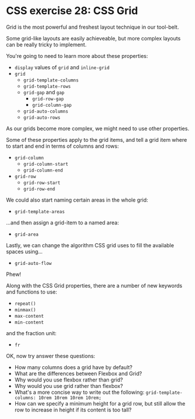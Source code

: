 # CSS exercise 28: CSS Grid

Grid is the most powerful and freshest layout technique in our tool-belt.

Some grid-like layouts are easily achieveable, but more complex layouts can be really tricky to implement.

You're going to need to learn more about these properties:

- `display` values of `grid` and `inline-grid`
- `grid`
  - `grid-template-columns`
  - `grid-template-rows`
  - `grid-gap` and `gap`
    - `grid-row-gap`
    - `grid-column-gap`
  - `grid-auto-columns`
  - `grid-auto-rows`

As our grids become more complex, we might need to use other properties.

Some of these properties apply to the grid items, and tell a grid item where to start and end in terms of columns and rows:

- `grid-column`
  - `grid-column-start`
  - `grid-column-end`
- `grid-row`
  - `grid-row-start`
  - `grid-row-end`

We could also start naming certain areas in the whole grid:

- `grid-template-areas`

…and then assign a grid-item to a named area:

- `grid-area`

Lastly, we can change the algorithm CSS grid uses to fill the available spaces using…

- `grid-auto-flow`

Phew!

Along with the CSS Grid properties, there are a number of new keywords and functions to use:

- `repeat()`
- `minmax()`
- `max-content`
- `min-content`

and the fraction unit:

- `fr`

OK, now try answer these questions:

- How many columns does a grid have by default?
- What are the differences between Flexbox and Grid?
- Why would you use flexbox rather than grid?
- Why would you use grid rather than flexbox?
- What's a more concise way to write out the following: `grid-template-columns: 10rem 10rem 10rem 10rem;`
- How can we specify a minimum height for a grid row, but still allow the row to increase in height if its content is too tall?
